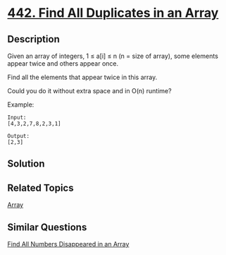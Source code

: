 # [442. Find All Duplicates in an Array](https://leetcode.com/problems/find-all-duplicates-in-an-array)

## Description

Given an array of integers, 1 ≤ a[i] ≤ n (n = size of array), some elements appear twice and others appear once.

Find all the elements that appear twice in this array.

Could you do it without extra space and in O(n) runtime?



Example:

```
Input:
[4,3,2,7,8,2,3,1]

Output:
[2,3]
```

## Solution



## Related Topics

[Array](https://leetcode.com/tag/array/) 

## Similar Questions

[Find All Numbers Disappeared in an Array](https://leetcode.com/problems/find-all-numbers-disappeared-in-an-array/)
